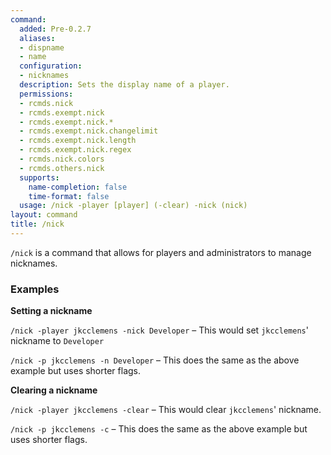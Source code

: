 ```yaml
---
command:
  added: Pre-0.2.7
  aliases:
  - dispname
  - name
  configuration:
  - nicknames
  description: Sets the display name of a player.
  permissions:
  - rcmds.nick
  - rcmds.exempt.nick
  - rcmds.exempt.nick.*
  - rcmds.exempt.nick.changelimit
  - rcmds.exempt.nick.length
  - rcmds.exempt.nick.regex
  - rcmds.nick.colors
  - rcmds.others.nick
  supports:
    name-completion: false
    time-format: false
  usage: /nick -player [player] (-clear) -nick (nick)
layout: command
title: /nick
---
```


```/nick``` is a command that allows for players and administrators to manage nicknames.

### Examples

**Setting a nickname**

```/nick -player jkcclemens -nick Developer``` – This would set ```jkcclemens```' nickname to ```Developer```

```/nick -p jkcclemens -n Developer``` – This does the same as the above example but uses shorter flags.

**Clearing a nickname**

```/nick -player jkcclemens -clear``` – This would clear ```jkcclemens```' nickname.

```/nick -p jkcclemens -c``` – This does the same as the above example but uses shorter flags.
